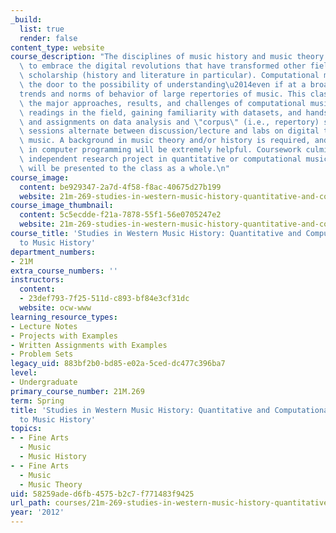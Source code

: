 ```yaml
---
_build:
  list: true
  render: false
content_type: website
course_description: "The disciplines of music history and music theory have been slow\
  \ to embrace the digital revolutions that have transformed other fields' text-based\
  \ scholarship (history and literature in particular). Computational musicology opens\
  \ the door to the possibility of understanding\u2014even if at a broad level\u2014\
  trends and norms of behavior of large repertories of music. This class presents\
  \ the major approaches, results, and challenges of computational musicology through\
  \ readings in the field, gaining familiarity with datasets, and hands on workshops\
  \ and assignments on data analysis and \"corpus\" (i.e., repertory) studies. Class\
  \ sessions alternate between discussion/lecture and labs on digital tools for studying\
  \ music. A background in music theory and/or history is required, and experience\
  \ in computer programming will be extremely helpful. Coursework culminates in an\
  \ independent research project in quantitative or computational musicology that\
  \ will be presented to the class as a whole.\n"
course_image:
  content: be929347-2a7d-4f58-f8ac-40675d27b199
  website: 21m-269-studies-in-western-music-history-quantitative-and-computational-approaches-to-music-history-spring-2012
course_image_thumbnail:
  content: 5c5ecdde-f21a-7878-55f1-56e0705247e2
  website: 21m-269-studies-in-western-music-history-quantitative-and-computational-approaches-to-music-history-spring-2012
course_title: 'Studies in Western Music History: Quantitative and Computational Approaches
  to Music History'
department_numbers:
- 21M
extra_course_numbers: ''
instructors:
  content:
  - 23def793-7f25-511d-c893-bf84e3cf31dc
  website: ocw-www
learning_resource_types:
- Lecture Notes
- Projects with Examples
- Written Assignments with Examples
- Problem Sets
legacy_uid: 883bf2b0-bd85-e02a-5ced-dc477c396ba7
level:
- Undergraduate
primary_course_number: 21M.269
term: Spring
title: 'Studies in Western Music History: Quantitative and Computational Approaches
  to Music History'
topics:
- - Fine Arts
  - Music
  - Music History
- - Fine Arts
  - Music
  - Music Theory
uid: 58259ade-d6fb-4575-b2c7-f771483f9425
url_path: courses/21m-269-studies-in-western-music-history-quantitative-and-computational-approaches-to-music-history-spring-2012
year: '2012'
---
```

